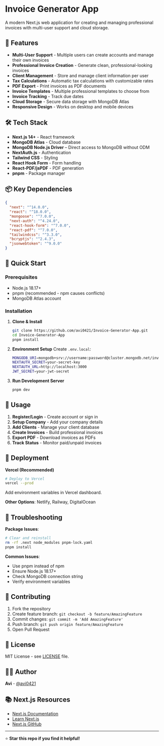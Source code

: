# Invoice Generator App

A modern Next.js web application for creating and managing professional invoices with multi-user support and cloud storage.

## 🚀 Features

- **Multi-User Support** - Multiple users can create accounts and manage their own invoices
- **Professional Invoice Creation** - Generate clean, professional-looking invoices
- **Client Management** - Store and manage client information per user
- **Tax Calculations** - Automatic tax calculations with customizable rates
- **PDF Export** - Print invoices as PDF documents
- **Invoice Templates** - Multiple professional templates to choose from
- **Invoice Tracking** - Track due dates
- **Cloud Storage** - Secure data storage with MongoDB Atlas
- **Responsive Design** - Works on desktop and mobile devices

## 🛠️ Tech Stack

- **Next.js 14+** - React framework
- **MongoDB Atlas** - Cloud database
- **MongoDB Node.js Driver** – Direct access to MongoDB without ODM
- **NextAuth.js** - Authentication
- **Tailwind CSS** - Styling
- **React Hook Form** - Form handling
- **React-PDF/jsPDF** - PDF generation
- **pnpm** - Package manager

## 📦 Key Dependencies

```json
{
  "next": "^14.0.0",
  "react": "^18.0.0",
  "mongoose": "^7.0.0",
  "next-auth": "^4.24.0",
  "react-hook-form": "^7.0.0",
  "react-pdf": "^7.0.0",
  "tailwindcss": "^3.3.0",
  "bcryptjs": "^2.4.3",
  "jsonwebtoken": "^9.0.0"
}
```

## 🚀 Quick Start

### Prerequisites
- Node.js 18.17+
- pnpm (recommended - npm causes conflicts)
- MongoDB Atlas account

### Installation

1. **Clone & Install**
   ```bash
   git clone https://github.com/avi0421/Invoice-Generator-App.git
   cd Invoice-Generator-App
   pnpm install
   ```

2. **Environment Setup**
   Create `.env.local`:
   ```bash
   MONGODB_URI=mongodb+srv://username:password@cluster.mongodb.net/invoice-generator
   NEXTAUTH_SECRET=your-secret-key
   NEXTAUTH_URL=http://localhost:3000
   JWT_SECRET=your-jwt-secret
   ```

3. **Run Development Server**
   ```bash
   pnpm dev
   ```

## 🔧 Usage

1. **Register/Login** - Create account or sign in
2. **Setup Company** - Add your company details
3. **Add Clients** - Manage your client database
4. **Create Invoices** - Build professional invoices
5. **Export PDF** - Download invoices as PDFs
6. **Track Status** - Monitor paid/unpaid invoices

## 🚀 Deployment

**Vercel (Recommended)**
```bash
# Deploy to Vercel
vercel --prod
```

Add environment variables in Vercel dashboard.

**Other Options**: Netlify, Railway, DigitalOcean

## 🚨 Troubleshooting

**Package Issues**:
```bash
# Clear and reinstall
rm -rf .next node_modules pnpm-lock.yaml
pnpm install
```

**Common Issues**:
- Use pnpm instead of npm
- Ensure Node.js 18.17+
- Check MongoDB connection string
- Verify environment variables

## 🤝 Contributing

1. Fork the repository
2. Create feature branch: `git checkout -b feature/AmazingFeature`
3. Commit changes: `git commit -m 'Add AmazingFeature'`
4. Push branch: `git push origin feature/AmazingFeature`
5. Open Pull Request

## 📄 License

MIT License - see [LICENSE](LICENSE) file.

## 👨‍💻 Author

**Avi** - [@avi0421](https://github.com/avi0421)

## 📚 Next.js Resources

- [Next.js Documentation](https://nextjs.org/docs)
- [Learn Next.js](https://nextjs.org/learn)
- [Next.js GitHub](https://github.com/vercel/next.js)

---

⭐ **Star this repo if you find it helpful!**
